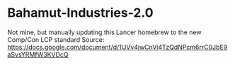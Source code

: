 # Bahamut-Industries-2.0
Not mine, but manually updating this Lancer homebrew to the new Comp/Con LCP standard
Source: https://docs.google.com/document/d/1UVv4jwCnVj4TzQdNPcm6rrC0JbE9aSvsYRMfW3KVDcQ
